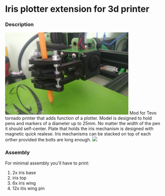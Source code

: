 # Iris plotter extension for 3d printer

### Description
<img src="images/plotter.jpg" width="400">
Mod for Tevo tornado printer that adds function of a plotter. Model is designed to hold pens and markers of a diameter up to 25mm. No matter the width of the pen it should self-center. Plate that holds the iris mechanism is designed with magnetic quick realese. Iris mechanisms can be stacked on top of each orther provided the bolts are long enough.

<img src="images/plotter.gif" width="400">

### Assembly

For minimal assembly you'll have to print:
1. 2x iris base 
2. iris top
3. 6x iris wing
4. 12x itis wing pin

